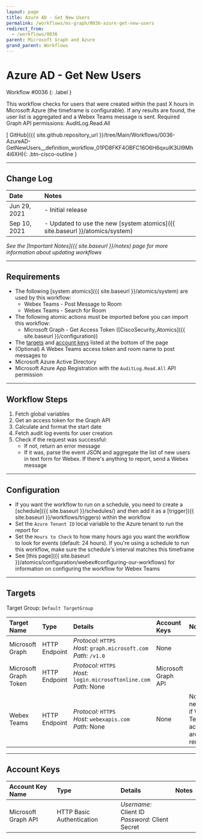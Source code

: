 ```yaml
---
layout: page
title: Azure AD - Get New Users
permalink: /workflows/ms-graph/0036-azure-get-new-users
redirect_from:
  - /workflows/0036
parent: Microsoft Graph and Azure
grand_parent: Workflows
---
```


# Azure AD - Get New Users
<div markdown="1">
Workflow #0036
{: .label }
</div>

This workflow checks for users that were created within the past X hours in Microsoft Azure (the timeframe is configurable). If any results are found, the user list is aggregated and a Webex Teams message is sent. Required Graph API permissions: AuditLog.Read.All

[<i class="fab fa-github mr-1"></i> GitHub]({{ site.github.repository_url }}/tree/Main/Workflows/0036-AzureAD-GetNewUsers__definition_workflow_01PD8FKF4OBFC16O6H6qxulK3Ul9Mh4i6XH){: .btn-cisco-outline }

---

## Change Log

| Date | Notes |
|:-----|:------|
| Jun 29, 2021 | - Initial release |
| Sep 10, 2021 | - Updated to use the new [system atomics]({{ site.baseurl }}/atomics/system) |

_See the [Important Notes]({{ site.baseurl }}/notes) page for more information about updating workflows_

---

## Requirements
* The following [system atomics]({{ site.baseurl }}/atomics/system) are used by this workflow:
	* Webex Teams - Post Message to Room
	* Webex Teams - Search for Room
* The following atomic actions must be imported before you can import this workflow:
	* Microsoft Graph - Get Access Token ([CiscoSecurity_Atomics]({{ site.baseurl }}/configuration))
* The [targets](#targets) and [account keys](#account-keys) listed at the bottom of the page
* (Optional) A Webex Teams access token and room name to post messages to
* Microsoft Azure Active Directory
* Microsoft Azure App Registration with the `AuditLog.Read.All` API permission

---

## Workflow Steps
1. Fetch global variables
1. Get an access token for the Graph API
1. Calculate and format the start date
1. Fetch audit log events for user creation
1. Check if the request was successful:
	* If not, return an error message
	* If it was, parse the event JSON and aggregate the list of new users in text form for Webex. If there's anything to report, send a Webex message

---

## Configuration
* If you want the workflow to run on a schedule, you need to create a [schedule]({{ site.baseurl }}/schedules/) and then add it as a [trigger]({{ site.baseurl }}/workflows/triggers) within the workflow
* Set the `Azure Tenant ID` local variable to the Azure tenant to run the report for
* Set the `Hours to Check` to how many hours ago you want the workflow to look for events (default: 24 hours). If you're using a schedule to run this workflow, make sure the schedule's interval matches this timeframe
* See [this page]({{ site.baseurl }}/atomics/configuration/webex#configuring-our-workflows) for information on configuring the workflow for Webex Teams

---

## Targets
Target Group: `Default TargetGroup`

| Target Name | Type | Details | Account Keys | Notes |
|:------------|:-----|:--------|:-------------|:------|
| Microsoft Graph | HTTP Endpoint | _Protocol:_ `HTTPS`<br />_Host:_ `graph.microsoft.com`<br />_Path:_ `/v1.0` | None | |
| Microsoft Graph Token | HTTP Endpoint | _Protocol:_ `HTTPS`<br />_Host:_ `login.microsoftonline.com`<br />_Path:_ None | Microsoft Graph API | |
| Webex Teams | HTTP Endpoint | _Protocol:_ `HTTPS`<br />_Host:_ `webexapis.com`<br />_Path:_ None | None | Not necessary if Webex Teams activities are removed |

---

## Account Keys

| Account Key Name | Type | Details | Notes |
|:-----------------|:-----|:--------|:------|
| Microsoft Graph API | HTTP Basic Authentication | _Username:_ Client ID<br />_Password:_ Client Secret | |

